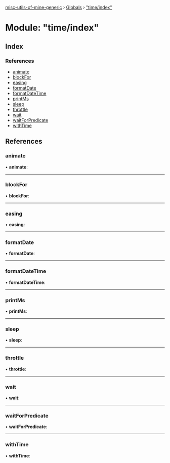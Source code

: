 [misc-utils-of-mine-generic](../README.md) › [Globals](../globals.md) › ["time/index"](_time_index_.md)

# Module: "time/index"

## Index

### References

* [animate](_time_index_.md#animate)
* [blockFor](_time_index_.md#blockfor)
* [easing](_time_index_.md#easing)
* [formatDate](_time_index_.md#formatdate)
* [formatDateTime](_time_index_.md#formatdatetime)
* [printMs](_time_index_.md#printms)
* [sleep](_time_index_.md#sleep)
* [throttle](_time_index_.md#throttle)
* [wait](_time_index_.md#wait)
* [waitForPredicate](_time_index_.md#waitforpredicate)
* [withTime](_time_index_.md#withtime)

## References

###  animate

• **animate**:

___

###  blockFor

• **blockFor**:

___

###  easing

• **easing**:

___

###  formatDate

• **formatDate**:

___

###  formatDateTime

• **formatDateTime**:

___

###  printMs

• **printMs**:

___

###  sleep

• **sleep**:

___

###  throttle

• **throttle**:

___

###  wait

• **wait**:

___

###  waitForPredicate

• **waitForPredicate**:

___

###  withTime

• **withTime**:
